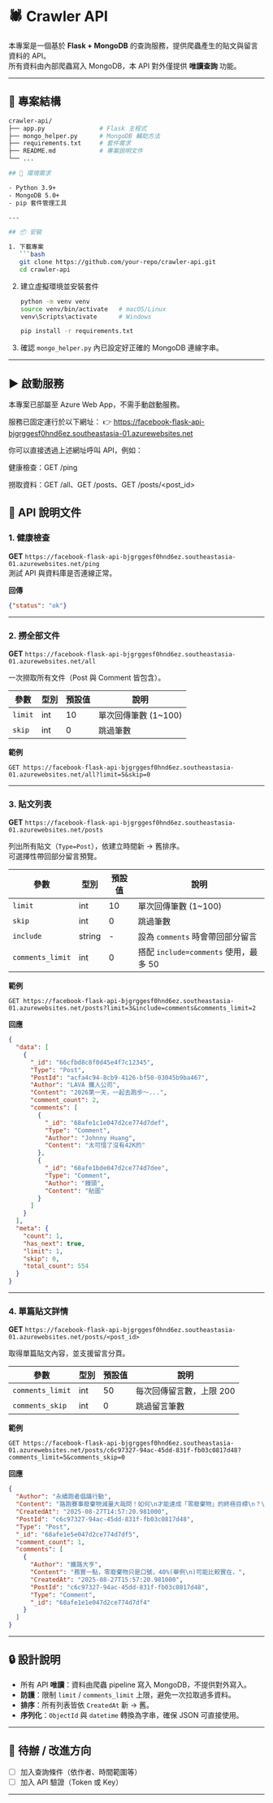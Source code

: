 # 🕷️ Crawler API

本專案是一個基於 **Flask + MongoDB** 的查詢服務，提供爬蟲產生的貼文與留言資料的 API。  
所有資料由內部爬蟲寫入 MongoDB，本 API 對外僅提供 **唯讀查詢** 功能。

---
## 📂 專案結構
```bash
crawler-api/
├── app.py               # Flask 主程式
├── mongo_helper.py      # MongoDB 輔助方法
├── requirements.txt     # 套件需求
├── README.md            # 專案說明文件
└── ...

## 🚀 環境需求

- Python 3.9+
- MongoDB 5.0+
- pip 套件管理工具

---

## 📦 安裝

1. 下載專案
   ```bash
   git clone https://github.com/your-repo/crawler-api.git
   cd crawler-api
   ```

2. 建立虛擬環境並安裝套件
   ```bash
   python -m venv venv
   source venv/bin/activate   # macOS/Linux
   venv\Scripts\activate      # Windows

   pip install -r requirements.txt
   ```

3. 確認 `mongo_helper.py` 內已設定好正確的 MongoDB 連線字串。

---

## ▶️ 啟動服務

本專案已部屬至 Azure Web App，不需手動啟動服務。

服務已固定運行於以下網址：
👉 https://facebook-flask-api-bjgrggesf0hnd6ez.southeastasia-01.azurewebsites.net

你可以直接透過上述網址呼叫 API，例如：

健康檢查：GET /ping

撈取資料：GET /all、GET /posts、GET /posts/<post_id>

## 📘 API 說明文件

### 1. 健康檢查
**GET** `https://facebook-flask-api-bjgrggesf0hnd6ez.southeastasia-01.azurewebsites.net/ping`  
測試 API 與資料庫是否連線正常。  

**回傳**
```json
{"status": "ok"}
```

---

### 2. 撈全部文件
**GET** `https://facebook-flask-api-bjgrggesf0hnd6ez.southeastasia-01.azurewebsites.net/all`

一次撈取所有文件（Post 與 Comment 皆包含）。

| 參數 | 型別 | 預設值 | 說明 |
|------|------|--------|------|
| `limit` | int | 10 | 單次回傳筆數 (1~100) |
| `skip`  | int | 0  | 跳過筆數 |

**範例**
```
GET https://facebook-flask-api-bjgrggesf0hnd6ez.southeastasia-01.azurewebsites.net/all?limit=5&skip=0
```

---

### 3. 貼文列表
**GET** `https://facebook-flask-api-bjgrggesf0hnd6ez.southeastasia-01.azurewebsites.net/posts`

列出所有貼文（`Type=Post`），依建立時間新 → 舊排序。  
可選擇性帶回部分留言預覽。

| 參數 | 型別 | 預設值 | 說明 |
|------|------|--------|------|
| `limit` | int | 10 | 單次回傳筆數 (1~100) |
| `skip` | int | 0 | 跳過筆數 |
| `include` | string | - | 設為 `comments` 時會帶回部分留言 |
| `comments_limit` | int | 0 | 搭配 `include=comments` 使用，最多 50 |

**範例**
```
GET https://facebook-flask-api-bjgrggesf0hnd6ez.southeastasia-01.azurewebsites.net/posts?limit=3&include=comments&comments_limit=2
```
**回應**
```json
{
  "data": [
    {
      "_id": "66cfbd8c8f0d45e4f7c12345",
      "Type": "Post",
      "PostId": "acfa4c94-8cb9-4126-bf50-03045b9ba467",
      "Author": "LAVA 鐵人公司",
      "Content": "2026第一天，一起去跑步～...",
      "comment_count": 2,
      "comments": [
        {
          "_id": "68afe1c1e047d2ce774d7def",
          "Type": "Comment",
          "Author": "Johnny Huang",
          "Content": "太可惜了沒有42K的"
        },
        {
          "_id": "68afe1bde047d2ce774d7dee",
          "Type": "Comment",
          "Author": "饅頭",
          "Content": "貼圖"
        }
      ]
    }
  ],
  "meta": {
    "count": 1,
    "has_next": true,
    "limit": 1,
    "skip": 0,
    "total_count": 554
  }
}
```

---

### 4. 單篇貼文詳情
**GET** `https://facebook-flask-api-bjgrggesf0hnd6ez.southeastasia-01.azurewebsites.net/posts/<post_id>`

取得單篇貼文內容，並支援留言分頁。

| 參數 | 型別 | 預設值 | 說明 |
|------|------|--------|------|
| `comments_limit` | int | 50 | 每次回傳留言數，上限 200 |
| `comments_skip` | int | 0  | 跳過留言筆數 |

**範例**
```
GET https://facebook-flask-api-bjgrggesf0hnd6ez.southeastasia-01.azurewebsites.net/posts/c6c97327-94ac-45dd-831f-fb03c0817d48?comments_limit=5&comments_skip=0
```
**回應**
```json
{
  "Author": "永續跑者倡議行動",
  "Content": "路跑賽事廢棄物減量大哉問！如何\n才能達成「零廢棄物」的終極目標\n？\n當路跑人潮退去，留下的只有處理不完的垃圾？廢棄\n物如何減量與回收，正是檢驗一場賽事能否邁向永續\n的關鍵，文章提出四大重要議題，思考路跑賽事如何\n從源頭管控到末端回收，達成「零廢棄物」的終極目\n標。",
  "CreatedAt": "2025-08-27T14:57:20.981000",
  "PostId": "c6c97327-94ac-45dd-831f-fb03c0817d48",
  "Type": "Post",
  "_id": "68afe1e5e047d2ce774d7df5",
  "comment_count": 1,
  "comments": [
    {
      "Author": "鐵路大亨",
      "Content": "務實一點，零廢棄物只是口號，40%(舉例\n)可能比較實在，",
      "CreatedAt": "2025-08-27T15:57:20.981000",
      "PostId": "c6c97327-94ac-45dd-831f-fb03c0817d48",
      "Type": "Comment",
      "_id": "68afe1e1e047d2ce774d7df4"
    }
  ]
}
```
---

## 🔒 設計說明

- 所有 API **唯讀**：資料由爬蟲 pipeline 寫入 MongoDB，不提供對外寫入。  
- **防護**：限制 `limit` / `comments_limit` 上限，避免一次拉取過多資料。  
- **排序**：所有列表皆依 `CreatedAt` 新 → 舊。  
- **序列化**：`ObjectId` 與 `datetime` 轉換為字串，確保 JSON 可直接使用。  

---

## 📑 待辦 / 改進方向

- [ ] 加入查詢條件（依作者、時間範圍等）  
- [ ] 加入 API 驗證（Token 或 Key）  

---

